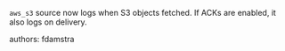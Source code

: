 `aws_s3` source now logs when S3 objects fetched. If ACKs are enabled, it also logs on delivery.

authors: fdamstra
